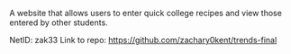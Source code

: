 A website that allows users to enter quick college recipes and view those entered by other students.

NetID: zak33
Link to repo: https://github.com/zachary0kent/trends-final
